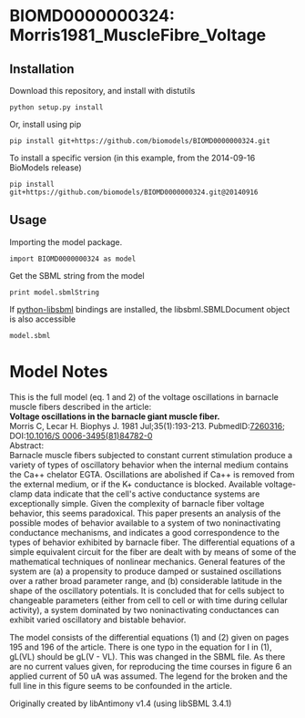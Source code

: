# BIOMD0000000324: Morris1981_MuscleFibre_Voltage

## Installation

Download this repository, and install with distutils

`python setup.py install`

Or, install using pip

`pip install git+https://github.com/biomodels/BIOMD0000000324.git`

To install a specific version (in this example, from the 2014-09-16 BioModels release)

`pip install git+https://github.com/biomodels/BIOMD0000000324.git@20140916`

## Usage

Importing the model package.

`import BIOMD0000000324 as model`

Get the SBML string from the model

`print model.sbmlString`

If [python-libsbml](https://pypi.python.org/pypi/python-libsbml) bindings are
installed, the libsbml.SBMLDocument object is also accessible

`model.sbml`


# Model Notes


This is the full model (eq. 1 and 2) of the voltage oscillations in barnacle
muscle fibers described in the article:  
**Voltage oscillations in the barnacle giant muscle fiber.**   
Morris C, Lecar H. Biophys J. 1981 Jul;35(1):193-213.
PubmedID:[7260316](http://www.ncbi.nlm.nih.gov/pubmed/7260316); DOI:[10.1016/S
0006-3495(81)84782-0](http://dx.doi.org/10.1016/S0006-3495\(81\)84782-0)  
Abstract:  
Barnacle muscle fibers subjected to constant current stimulation produce a
variety of types of oscillatory behavior when the internal medium contains the
Ca++ chelator EGTA. Oscillations are abolished if Ca++ is removed from the
external medium, or if the K+ conductance is blocked. Available voltage-clamp
data indicate that the cell's active conductance systems are exceptionally
simple. Given the complexity of barnacle fiber voltage behavior, this seems
paradoxical. This paper presents an analysis of the possible modes of behavior
available to a system of two noninactivating conductance mechanisms, and
indicates a good correspondence to the types of behavior exhibited by barnacle
fiber. The differential equations of a simple equivalent circuit for the fiber
are dealt with by means of some of the mathematical techniques of nonlinear
mechanics. General features of the system are (a) a propensity to produce
damped or sustained oscillations over a rather broad parameter range, and (b)
considerable latitude in the shape of the oscillatory potentials. It is
concluded that for cells subject to changeable parameters (either from cell to
cell or with time during cellular activity), a system dominated by two
noninactivating conductances can exhibit varied oscillatory and bistable
behavior.

The model consists of the differential equations (1) and (2) given on pages
195 and 196 of the article. There is one typo in the equation for I in (1),
gL(VL) should be gL(V - VL). This was changed in the SBML file. As there are
no current values given, for reproducing the time courses in figure 6 an
applied current of 50 uA was assumed. The legend for the broken and the full
line in this figure seems to be confounded in the article.

Originally created by libAntimony v1.4 (using libSBML 3.4.1)


